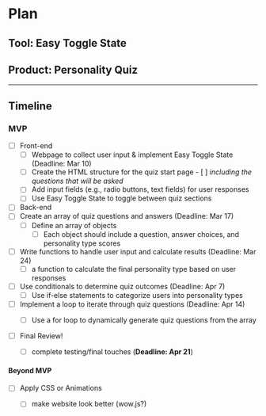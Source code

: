 # Plan

## Tool: Easy Toggle State 
## Product: Personality Quiz

---


## Timeline

### MVP

- [ ] Front-end
  - [ ]   Webpage to collect user input & implement Easy Toggle State (Deadline: Mar 10)
    - [ ]   Create the HTML structure for the quiz start page
      - [ ] _including the questions that will be asked_   
    - [ ]   Add input fields (e.g., radio buttons, text fields) for user responses
    - [ ]   Use Easy Toggle State to toggle between quiz sections
  
- [ ]  Back-end
  - [ ] Create an array of quiz questions and answers (Deadline: Mar 17)
    - [ ] Define an array of objects 
      - [ ] Each object should include a question, answer choices, and personality type scores
  - [ ] Write functions to handle user input and calculate results (Deadline: Mar 24)
    - [ ] a function to calculate the final personality type based on user responses
   - [ ] Use conditionals to determine quiz outcomes  (Deadline: Apr 7)
     - [ ] Use if-else statements to categorize users into personality types
   - [ ] Implement a loop to iterate through quiz questions (Deadline: Apr 14)
     - [ ] Use a for loop to dynamically generate quiz questions from the array
        
      
- [ ] Final Review!
  - [ ] complete testing/final touches (**Deadline: Apr 21**)



#### Beyond MVP

- [ ] Apply CSS or Animations
  - [ ] make website look better (wow.js?)





<!-- EXAMPLE

## Tool: APIs
## Product: Green Glass Door riddle app

## Timeline

### MVP

- [ ] Front-end
  - [x] Webpage to collect input from user (deadline: 4/15)
  - [ ] Webpage to display "yes, but a ___ can't" or "no, but a ___ can" (deadline: 5/1)
- [x] Back-end
  - [x] Use regex to test whether or not the word can go through the GGD (deadline: 3/1)
  - [x] Use the Twinword API to find related words (deadline: 3/15)
    - [ ] Iterate through the words until an opposite example can be found (deadline: 4/1)

#### Beyond MVP

- [ ] Use another API to make sure the opposite example is a noun
- [ ] Automate notification of API limit to make sure I don’t exceed free quota
- [ ] A multiple choice quizzer that will test the user’s knowledge of the solution

-->





<!-- DO NOT USE THIS YET

| Name | Glows | Grows |
| -------- | ------- | ------- |
|   |   |
|   |   |
|   |   |
|   |   |
|   |   |
|   |   |

-->
